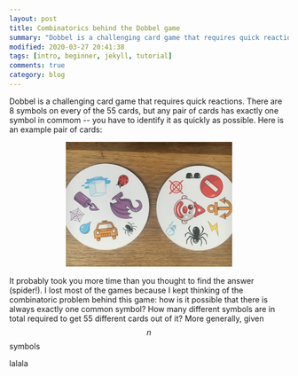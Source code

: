 ```yaml
---
layout: post
title: Combinatorics behind the Dobbel game
summary: "Dobbel is a challenging card game that requires quick reactions"
modified: 2020-03-27 20:41:38
tags: [intro, beginner, jekyll, tutorial]
comments: true
category: blog
---
```


Dobbel is a challenging card game that requires quick reactions. There are 8 symbols on every of the 55 cards, but any pair of cards has exactly one symbol in commom -- you have to identify it as quickly as possible. Here is an example pair of cards:

<div style="text-align: center"><img src="/assets/pics/dobbel.JPG" width="300" /></div>

It probably took you more time than you thought to find the answer (spider!). I lost most of the games because I kept thinking of the combinatoric problem behind this game: how is it possible that there is always exactly one common symbol? How many different symbols are in total required to get 55 different cards out of it? More generally, given $$n$$  symbols 

lalala
<script src="https://cdn.mathjax.org/mathjax/latest/MathJax.js?config=TeX-AMS-MML_HTMLorMML" type="text/javascript" ></script>
